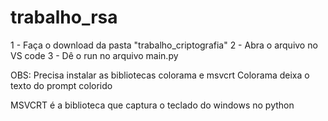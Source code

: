# trabalho_rsa

1 - Faça o download da pasta "trabalho_criptografia"
2 - Abra o arquivo no VS code
3 - Dê o run no arquivo main.py

OBS: Precisa instalar as bibliotecas colorama e msvcrt
Colorama deixa o texto do prompt colorido

MSVCRT é a biblioteca que captura o teclado do windows no python
